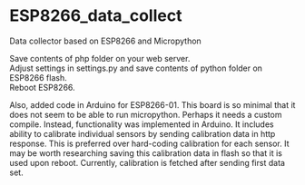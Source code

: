 # ESP8266_data_collect
Data collector based on ESP8266 and Micropython

Save contents of php folder on your web server.<br>
Adjust settings in settings.py and save contents of python folder on ESP8266 flash.<br>
Reboot ESP8266.<br>

Also, added code in Arduino for ESP8266-01. This board is so minimal that it does not seem to be able to run micropython. Perhaps it needs a custom compile. Instead, functionality was implemented in Arduino. It includes ability to calibrate individual sensors by sending calibration data in http response. This is preferred over hard-coding calibration for each sensor.
It may be worth researching saving this calibration data in flash so that it is used upon reboot. Currently, calibration is fetched after sending first data set.
